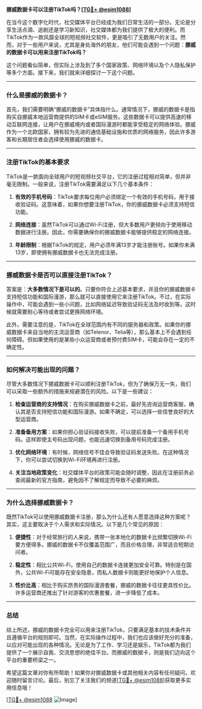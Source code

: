 **挪威数据卡可以注册TikTok吗？[[TG💪+ @esim1088](https://t.me/s/esim1088)]**

在当今这个数字化时代，社交媒体平台已经成为我们日常生活的一部分。无论是分享生活点滴、追剧还是学习新知识，社交媒体都为我们提供了极大的便利。而TikTok作为一款风靡全球的短视频社交软件，更是吸引了无数用户的关注。然而，对于一些用户来说，尤其是身处海外的朋友，他们可能会遇到一个问题：**挪威的数据卡可以用来注册TikTok吗？**

这个问题看似简单，但实际上涉及到了多个国家政策、网络环境以及个人隐私保护等多个方面。接下来，我们就来详细探讨一下这个问题。

---

### **什么是挪威的数据卡？**

首先，我们需要明确“挪威的数据卡”具体指什么。通常情况下，挪威的数据卡是指购买自挪威本地运营商提供的SIM卡或eSIM服务。这些数据卡可以提供高速的移动互联网连接，让用户在挪威境内或者国际漫游时都能享受稳定的网络体验。挪威作为一个北欧国家，拥有较为先进的通信基础设施和优质的网络服务，因此许多游客和长期居住者会选择使用挪威的数据卡。

---

### **注册TikTok的基本要求**

TikTok是一款面向全球用户的短视频社交平台，它的注册过程相对简单，但并非毫无限制。一般来说，注册TikTok需要满足以下几个基本条件：

1. **有效的手机号码**：TikTok要求每位用户必须绑定一个有效的手机号码，用于接收验证码。这意味着，如果你想要注册TikTok，你的挪威数据卡必须支持短信功能。
   
2. **网络连接**：虽然TikTok可以通过Wi-Fi注册，但大多数用户更倾向于使用移动数据进行注册。因此，你需要确保你的挪威数据卡能够提供稳定的网络连接。

3. **年龄限制**：根据TikTok的规定，用户必须年满13岁才能注册账号。如果你未满13岁，即使拥有挪威数据卡也无法完成注册。

---

### **挪威数据卡是否可以直接注册TikTok？**

答案是：**大多数情况下是可以的**。只要你符合上述基本要求，并且你的挪威数据卡支持短信功能和国际漫游，那么就可以直接使用它来注册TikTok。不过，在实际操作中，可能会遇到一些小问题，比如网络延迟导致验证码无法及时收到等。这时候就需要耐心等待或者尝试更换网络环境。

此外，需要注意的是，TikTok在全球范围内有不同的服务器和政策。如果你的挪威数据卡来自当地的主流运营商（如Telenor、Telia等），那么基本上不会遇到任何障碍。但如果使用的是某些小众运营商或者预付费SIM卡，可能会存在一定的不确定性。

---

### **如何解决可能出现的问题？**

尽管大多数情况下挪威数据卡可以顺利注册TikTok，但为了确保万无一失，我们可以采取一些额外的措施来规避潜在的风险。以下是一些建议：

1. **检查运营商的支持情况**：在购买挪威数据卡之前，最好先咨询运营商客服，确认其是否支持短信功能和国际漫游。如果不确定，可以选择一些信誉良好的大型运营商。

2. **准备备用方案**：如果你担心验证码接收失败，可以提前准备一个备用手机号码。这样即使主号码出现问题，也能迅速切换到备用号码完成注册。

3. **优化网络环境**：有时候，网络信号不佳会导致验证码发送失败。在这种情况下，你可以尝试切换到Wi-Fi环境再进行注册。

4. **关注当地政策变化**：社交媒体平台的政策可能会随时调整，因此在注册前务必查阅最新的官方指南，避免因不了解规定而导致不必要的麻烦。

---

### **为什么选择挪威数据卡？**

既然TikTok可以使用挪威数据卡注册，那么为什么还有人愿意选择这种方案呢？其实，这主要取决于个人需求和实际情况。以下是几个常见的原因：

1. **便捷性**：对于经常旅行的人来说，携带一张本地化的数据卡比频繁切换Wi-Fi要方便得多。挪威的数据卡不仅覆盖范围广，而且价格合理，非常适合短期访问者。

2. **稳定性**：相比公共Wi-Fi，使用自己的数据卡连接更加安全可靠。特别是在国外，公共Wi-Fi可能存在安全隐患，而私人数据卡则能更好地保护个人信息。

3. **性价比高**：相比于购买昂贵的国际漫游套餐，挪威的数据卡往往更具性价比。许多运营商还推出了针对游客的优惠套餐，进一步降低了成本。

---

### **总结**

综上所述，挪威的数据卡完全可以用来注册TikTok，只要满足基本的技术条件并且遵循平台的规则即可。当然，在实际操作过程中，我们也应该做好充分的准备，以应对可能出现的各种情况。无论是为了工作、学习还是娱乐，TikTok都为我们提供了一个展示自我、交流思想的绝佳平台。而挪威的数据卡，则是我们迈向这个平台的重要桥梁之一。

希望这篇文章对你有所帮助！如果你对挪威数据卡或其他相关内容有任何疑问，欢迎随时留言讨论。最后，别忘了关注我们的频道[[TG💪+ @esim1088](https://t.me/s/esim1088)]获取更多实用信息哦！

[[TG💪+ @esim1088](https://t.me/s/esim1088) ![Image](https://i.postimg.cc/4NQfJmqS/Snipaste-2025-05-13-00-14-12.png)]